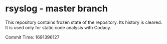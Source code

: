 # rsyslog - master branch

This repository contains frozen state of the repository.
Its history is cleared. It is used only for static code
analysis with Codacy.

Commit Time: 1691396127